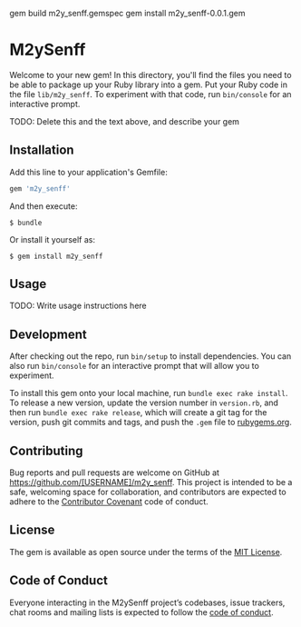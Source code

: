 gem build m2y_senff.gemspec
gem install m2y_senff-0.0.1.gem


# M2ySenff

Welcome to your new gem! In this directory, you'll find the files you need to be able to package up your Ruby library into a gem. Put your Ruby code in the file `lib/m2y_senff`. To experiment with that code, run `bin/console` for an interactive prompt.

TODO: Delete this and the text above, and describe your gem

## Installation

Add this line to your application's Gemfile:

```ruby
gem 'm2y_senff'
```

And then execute:

    $ bundle

Or install it yourself as:

    $ gem install m2y_senff

## Usage

TODO: Write usage instructions here

## Development

After checking out the repo, run `bin/setup` to install dependencies. You can also run `bin/console` for an interactive prompt that will allow you to experiment.

To install this gem onto your local machine, run `bundle exec rake install`. To release a new version, update the version number in `version.rb`, and then run `bundle exec rake release`, which will create a git tag for the version, push git commits and tags, and push the `.gem` file to [rubygems.org](https://rubygems.org).

## Contributing

Bug reports and pull requests are welcome on GitHub at https://github.com/[USERNAME]/m2y_senff. This project is intended to be a safe, welcoming space for collaboration, and contributors are expected to adhere to the [Contributor Covenant](http://contributor-covenant.org) code of conduct.

## License

The gem is available as open source under the terms of the [MIT License](https://opensource.org/licenses/MIT).

## Code of Conduct

Everyone interacting in the M2ySenff project’s codebases, issue trackers, chat rooms and mailing lists is expected to follow the [code of conduct](https://github.com/[USERNAME]/m2y_senff/blob/master/CODE_OF_CONDUCT.md).
